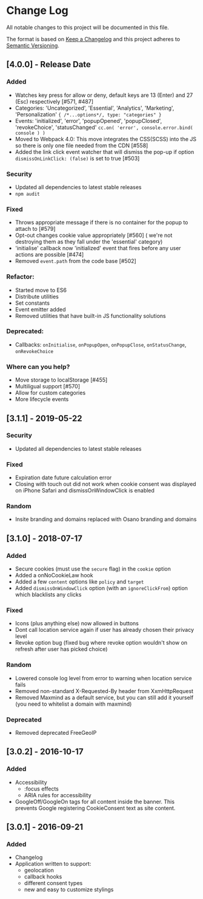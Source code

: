 # Change Log

All notable changes to this project will be documented in this file.

The format is based on [Keep a Changelog](http://keepachangelog.com/)
and this project adheres to [Semantic Versioning](http://semver.org/).

## [4.0.0] - Release Date

### Added
- Watches key press for allow or deny, default keys are 13 (Enter) and 27 (Esc) respectively [#571, #487]
- Categories: 'Uncategorized', 'Essential', 'Analytics', 'Marketing', 'Personalization' `{ /*...options*/, type: "categories" }`
- Events: 'initialized', 'error', 'popupOpened', 'popupClosed', 'revokeChoice', 'statusChanged' `cc.on( 'error', console.error.bind( console ) )`
- Moved to Webpack 4.0: This move integrates the CSS(SCSS) into the JS so there is only one file needed from the CDN [#558]
- Added the link click event watcher that will dismiss the pop-up if option `dismissOnLinkClick: (false)` is set to true [#503]

### Security
- Updated all dependencies to latest stable releases
- `npm audit`

### Fixed
- Throws appropriate message if there is no container for the popup to attach to [#579]
- Opt-out changes cookie value appropriately [#560] ( we're not destroying them as they fall under the 'essential' category)
- 'initialise' callback now 'initialized' event that fires before any user actions are possible [#474]
- Removed `event.path` from the code base [#502]

### Refactor:
- Started move to ES6
- Distribute utilities
- Set constants
- Event emitter added
- Removed utilities that have built-in JS functionality solutions

### Deprecated:
- Callbacks: `onInitialise`, `onPopupOpen`, `onPopupClose`, `onStatusChange`, `onRevokeChoice`

### Where can you help?
- Move storage to localStorage [#455]
- Multiligual support [#570]
- Allow for custom categories
- More lifecycle events

## [3.1.1] - 2019-05-22

### Security

- Updated all dependencies to latest stable releases

### Fixed

- Expiration date future calculation error
- Closing with touch out did not work when cookie consent was displayed on iPhone Safari and dismissOnWindowClick is enabled

### Random

- Insite branding and domains replaced with Osano branding and domains

## [3.1.0] - 2018-07-17

### Added

- Secure cookies (must use the `secure` flag) in the `cookie` option
- Added a onNoCookieLaw hook
- Added a few `content` options like `policy` and `target`
- Added `dismissOnWindowClick` option (with an `ignoreClickFrom`) option which blacklists any clicks

### Fixed

- Icons (plus anything else) now allowed in buttons
- Dont call location service again if user has already chosen their privacy level
- Revoke option bug (fixed bug where revoke option wouldn't show on refresh after user has picked choice)

### Random

- Lowered console log level from error to warning when location service fails
- Removed non-standard X-Requested-By header from XxmHttpRequest
- Removed Maxmind as a default service, but you can still add it yourself (you need to whitelist a domain with maxmind)

### Deprecated

- Removed deprecated FreeGeoIP

## [3.0.2] - 2016-10-17

### Added

- Accessibility
  - :focus effects
  - ARIA rules for accessibility
- GoogleOff/GoogleOn tags for all content inside the banner. This prevents Google registering CookieConsent text as site content.

## [3.0.1] - 2016-09-21

### Added

- Changelog
- Application written to support:
  - geolocation
  - callback hooks
  - different consent types
  - new and easy to customize stylings
